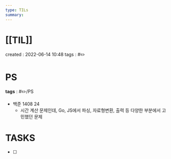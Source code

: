 ```yaml
---
type: TILs
summary: 
---
```


# [[TIL]]
created : 2022-06-14 10:48
tags : #✏️

# PS
**tags** : #✏️/PS 
- 백준 1408 24
	- 시간 계산 문제인데, Go, JS에서 파싱, 자료형변환, 출력 등 다양한 부분에서 고민했던 문제


# TASKS
- [ ] 
